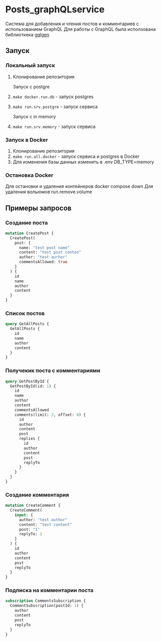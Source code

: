 # Posts_graphQLservice

Система для добавления и чтения постов и комментариев с использованием GraphQL
Для работы с GraphQL была исползована библиоткека [gqlgen](https://gqlgen.com/)

## Запуск

### Локальный запуск

1. Клонирование репозитория

   Запуск с postgre

2. `make docker.run.db` - запуск postgres
3. `make run.srv.postgre` - запуск сервиса

   Запуск с in memory

4. `make run.srv.memory` - запуск сервиса

### Запуск в Docker

1. Клонирование репозитория
2. `make run.all.docker` - запуск сервиса и postgres в Docker
3. Для изменения базы данных изменить в .env DB_TYPE=memory

### Остановка Docker

Для остановки и удаления контейнеров docker compose down
Для удаления вольюмов run.remove.volume

## Примеры запросов

### Создание поста

```graphql
mutation CreatePost {
  CreatePost(
    post: {
      name: "test post name"
      content: "test post conten"
      author: "test aurhor"
      commentsAllowed: true
    }
  ) {
    id
    name
    author
    content
  }
}
```

### Список постов

```graphql
query GetAllPosts {
  GetAllPosts {
    id
    name
    author
    content
  }
}
```

### Получекик поста с комментариями

```graphql
query GetPostById {
  GetPostById(id: 1) {
    id
    name
    author
    content
    commentsAllowed
    comments(limit: 2, offset: 0) {
      id
      author
      content
      post
      replies {
        id
        author
        content
        post
        replyTo
      }
    }
  }
}
```

### Создание комментария

```graphql
mutation CreateComment {
  CreateComment(
    input: {
      author: "test author"
      content: "test content"
      post: "1"
      replyTo: 1
    }
  ) {
    id
    author
    content
    post
    replyTo
  }
}
```

### Подписка на комментарии поста

```graphql
subscription CommentsSubscription {
  CommentSubscription(postId: 1) {
    author
    content
    post
    replyTo
  }
}
```

